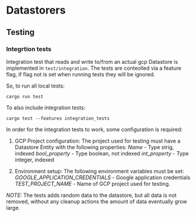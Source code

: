 # Datastorers

## Testing

### Integrtion tests

Integration test that reads and write to/from an actual gcp Datastore is implemented in `test/integration`.
The tests are conteolled via a feature flag, if flag not is set when running tests they will be ignored.

So, to run all local tests:
```
cargo run test
```

To also include integration tests:
```
cargo test --features integration_tests
```

In order for the integration tests to work, some configuration is required:

1. GCP Project configuration:
The project used for testing must have a Datastore Entity with the following properties:
*Name* - Type strig, indexed
*bool_property* - Type boolean, not indexed
*int_property* - Type integer, indexed

2. Environment setup:
The following environment variables must be set:
*GOOGLE_APPLICATION_CREDENTIALS* - Google application credentials
*TEST_PROJECT_NAME* - Name of GCP project used for testing.

*NOTE:* The tests adds random data to the datastore, but all data is not removed, without any cleanup actions the amount of data eventually grow large.